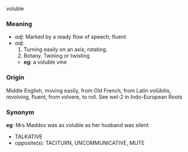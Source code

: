 voluble
### Meaning
+ _adj_: Marked by a ready flow of speech; fluent
+ _adj_:
   1. Turning easily on an axis; rotating.
   2. Botany. Twining or twisting
    + __eg__: a voluble vine

### Origin

Middle English, moving easily, from Old French, from Latin volūbilis, revolving, fluent, from volvere, to roll. See wel-2 in Indo-European Roots

### Synonym

__eg__: Mrs Maddox was as voluble as her husband was silent

+ TALKATIVE
+ opposite(s): TACITURN, UNCOMMUNICATIVE, MUTE


